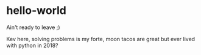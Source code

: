 # hello-world

Ain't ready to leave ;)


Kev here, solving problems is my forte, moon tacos are great but ever lived with python in 2018?
